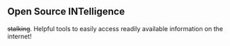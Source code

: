 Open Source INTelligence
---

~~stalking~~. Helpful tools to easily access readily available information on the internet!
